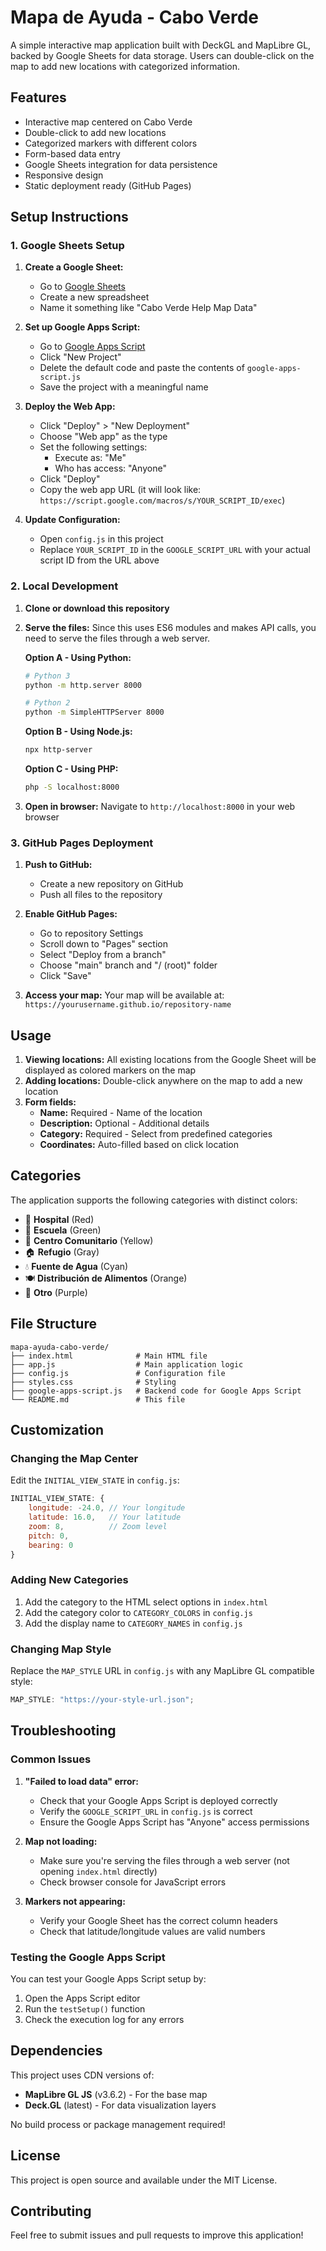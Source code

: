 # Mapa de Ayuda - Cabo Verde

A simple interactive map application built with DeckGL and MapLibre GL, backed by Google Sheets for data storage. Users can double-click on the map to add new locations with categorized information.

## Features

- Interactive map centered on Cabo Verde
- Double-click to add new locations
- Categorized markers with different colors
- Form-based data entry
- Google Sheets integration for data persistence
- Responsive design
- Static deployment ready (GitHub Pages)

## Setup Instructions

### 1. Google Sheets Setup

1. **Create a Google Sheet:**

   - Go to [Google Sheets](https://sheets.google.com)
   - Create a new spreadsheet
   - Name it something like "Cabo Verde Help Map Data"

2. **Set up Google Apps Script:**

   - Go to [Google Apps Script](https://script.google.com)
   - Click "New Project"
   - Delete the default code and paste the contents of `google-apps-script.js`
   - Save the project with a meaningful name

3. **Deploy the Web App:**

   - Click "Deploy" > "New Deployment"
   - Choose "Web app" as the type
   - Set the following settings:
     - Execute as: "Me"
     - Who has access: "Anyone"
   - Click "Deploy"
   - Copy the web app URL (it will look like: `https://script.google.com/macros/s/YOUR_SCRIPT_ID/exec`)

4. **Update Configuration:**
   - Open `config.js` in this project
   - Replace `YOUR_SCRIPT_ID` in the `GOOGLE_SCRIPT_URL` with your actual script ID from the URL above

### 2. Local Development

1. **Clone or download this repository**

2. **Serve the files:**
   Since this uses ES6 modules and makes API calls, you need to serve the files through a web server.

   **Option A - Using Python:**

   ```bash
   # Python 3
   python -m http.server 8000

   # Python 2
   python -m SimpleHTTPServer 8000
   ```

   **Option B - Using Node.js:**

   ```bash
   npx http-server
   ```

   **Option C - Using PHP:**

   ```bash
   php -S localhost:8000
   ```

3. **Open in browser:**
   Navigate to `http://localhost:8000` in your web browser

### 3. GitHub Pages Deployment

1. **Push to GitHub:**

   - Create a new repository on GitHub
   - Push all files to the repository

2. **Enable GitHub Pages:**

   - Go to repository Settings
   - Scroll down to "Pages" section
   - Select "Deploy from a branch"
   - Choose "main" branch and "/ (root)" folder
   - Click "Save"

3. **Access your map:**
   Your map will be available at: `https://yourusername.github.io/repository-name`

## Usage

1. **Viewing locations:** All existing locations from the Google Sheet will be displayed as colored markers on the map
2. **Adding locations:** Double-click anywhere on the map to add a new location
3. **Form fields:**
   - **Name:** Required - Name of the location
   - **Description:** Optional - Additional details
   - **Category:** Required - Select from predefined categories
   - **Coordinates:** Auto-filled based on click location

## Categories

The application supports the following categories with distinct colors:

- 🏥 **Hospital** (Red)
- 🏫 **Escuela** (Green)
- 🏢 **Centro Comunitario** (Yellow)
- 🏠 **Refugio** (Gray)
- 💧 **Fuente de Agua** (Cyan)
- 🍽️ **Distribución de Alimentos** (Orange)
- 📍 **Otro** (Purple)

## File Structure

```
mapa-ayuda-cabo-verde/
├── index.html              # Main HTML file
├── app.js                  # Main application logic
├── config.js               # Configuration file
├── styles.css              # Styling
├── google-apps-script.js   # Backend code for Google Apps Script
└── README.md               # This file
```

## Customization

### Changing the Map Center

Edit the `INITIAL_VIEW_STATE` in `config.js`:

```javascript
INITIAL_VIEW_STATE: {
    longitude: -24.0, // Your longitude
    latitude: 16.0,   // Your latitude
    zoom: 8,          // Zoom level
    pitch: 0,
    bearing: 0
}
```

### Adding New Categories

1. Add the category to the HTML select options in `index.html`
2. Add the category color to `CATEGORY_COLORS` in `config.js`
3. Add the display name to `CATEGORY_NAMES` in `config.js`

### Changing Map Style

Replace the `MAP_STYLE` URL in `config.js` with any MapLibre GL compatible style:

```javascript
MAP_STYLE: "https://your-style-url.json";
```

## Troubleshooting

### Common Issues

1. **"Failed to load data" error:**

   - Check that your Google Apps Script is deployed correctly
   - Verify the `GOOGLE_SCRIPT_URL` in `config.js` is correct
   - Ensure the Google Apps Script has "Anyone" access permissions

2. **Map not loading:**

   - Make sure you're serving the files through a web server (not opening `index.html` directly)
   - Check browser console for JavaScript errors

3. **Markers not appearing:**
   - Verify your Google Sheet has the correct column headers
   - Check that latitude/longitude values are valid numbers

### Testing the Google Apps Script

You can test your Google Apps Script setup by:

1. Open the Apps Script editor
2. Run the `testSetup()` function
3. Check the execution log for any errors

## Dependencies

This project uses CDN versions of:

- **MapLibre GL JS** (v3.6.2) - For the base map
- **Deck.GL** (latest) - For data visualization layers

No build process or package management required!

## License

This project is open source and available under the MIT License.

## Contributing

Feel free to submit issues and pull requests to improve this application!
